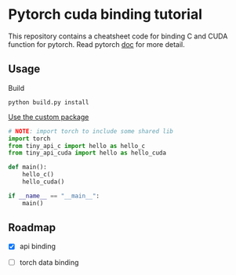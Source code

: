 
# Pytorch cuda binding tutorial

This repository contains a cheatsheet code for binding C and CUDA function for pytorch. Read pytorch [doc](https://pytorch.org/tutorials/advanced/cpp_extension.html#) for more detail.


## Usage

Build

```
python build.py install
```

[Use the custom package](./test.py)

```python
# NOTE: import torch to include some shared lib
import torch
from tiny_api_c import hello as hello_c
from tiny_api_cuda import hello as hello_cuda

def main():
    hello_c()
    hello_cuda()

if __name__ == "__main__":
    main()
```

## Roadmap

- [x] api binding
- [ ] torch data binding

